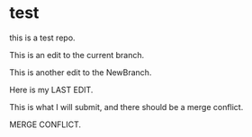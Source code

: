 # test

this is a test repo.

This is an edit to the current branch.

This is another edit to the NewBranch.

Here is my LAST EDIT.

This is what I will submit, and there should be a merge conflict.

MERGE CONFLICT.
